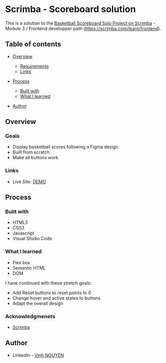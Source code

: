 # Scrimba - Scoreboard solution

This is a solution to the [Basketball Scoreboard Solo Project on Scrimba](https://scrimba.com/learn/frontend/solo-project-basketball-scoreboard-cz9adVfP) - Module 3 / Frontend developper path (https://scrimba.com/learn/frontend).

## Table of contents

- [Overview](#overview)
  - [Requirements](#requirements)
  - [Links](#links)

- [Process](#process)
  - [Built with](#built-with)
  - [What I learned](#what-i-learned)
  
- [Author](#author)

## Overview

### Goals

- Display basketball scores following a Figma design. 
- Built from scratch.
- Make all buttons work

### Links

- Live Site: [DEMO](https://basket-scoreboard-vinh.netlify.app)

## Process

### Built with

- HTML5
- CSS3
- Javascript
- Visual Studio Code

### What I learned

- Flex box
- Semantic HTML
- DOM

I have continued with these stretch goals:
- Add Reset buttons to reset points to 0
- Change hover and active states to buttons
- Adapt the overall design

### Acknowledgmenets

- [Scrimba](https://scrimba.com/)


## Author

- Linkedin - [Vinh NGUYEN](https://www.linkedin.com/in/tuan-vinh-nguyen/)
